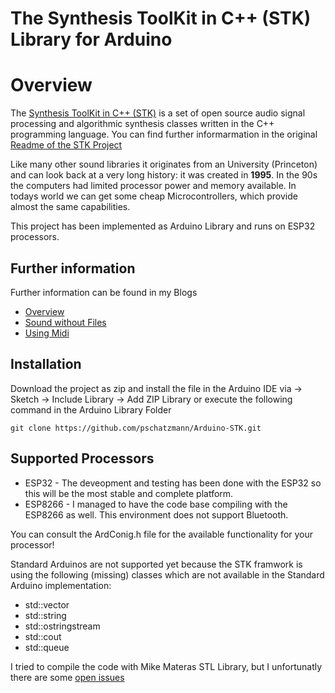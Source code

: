 # The Synthesis ToolKit in C++ (STK) Library for Arduino

# Overview

The [Synthesis ToolKit in C++ (STK)](https://ccrma.stanford.edu/software/stk/) is a set of open source audio
signal processing and algorithmic synthesis classes written in the C++
programming language. You can find further informarmation in the original [Readme of the STK Project](/STK.md)

Like many other sound libraries it originates from an University (Princeton) and can look back at a very long history: it was created in __1995__. In the 90s the computers had limited processor power and memory available. In todays world we
can get some cheap Microcontrollers, which provide almost the same capabilities.    

This project has been implemented as Arduino Library and runs on ESP32 processors. 

## Further information
Further information can be found in my Blogs
- [Overview](https://www.pschatzmann.ch/home/2020/09/24/the-synthesis-toolkit-skt-library-for-the-arduino-esp32/)
- [Sound without Files](https://www.pschatzmann.ch/home/2020/09/26/the-synthesis-toolkit-stk-w-o-files/)
- [Using Midi](https://www.pschatzmann.ch/home/2020/09/28/the-synthesis-toolkit-skt-library-for-the-arduino-esp32-midi/) 

## Installation
Download the project as zip and install the file in the Arduino IDE via -> Sketch -> Include Library -> Add ZIP Library or execute the following command in the Arduino Library Folder

```
git clone https://github.com/pschatzmann/Arduino-STK.git
```

## Supported Processors

- ESP32 - The deveopment and testing has been done with the ESP32 so this will be the most stable and complete platform. 
- ESP8266 - I managed to have the code base compiling with the ESP8266 as well. This environment does not support Bluetooth. 

You can consult the ArdConig.h file for the available functionality for your processor!

Standard Arduinos are not supported yet because the STK framwork is using the following (missing) classes which are not available
in the Standard Arduino implementation:

- std::vector
- std::string
- std::ostringstream
- std::cout
- std::queue

I tried to compile the code with Mike Materas STL Library, but I unfortunatly there are some [open issues](https://github.com/arduino/ArduinoCore-avr/issues/287)


